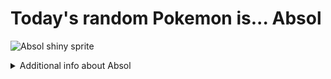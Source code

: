 # Today's random Pokemon is... Absol

![Absol shiny sprite](https://raw.githubusercontent.com/PokeAPI/sprites/master/sprites/pokemon/shiny/359.png)

<details>
<summary>Additional info about Absol</summary>

| srpite type | image |
|------|------|
| back_default | ![Absol back_default sprite](https://raw.githubusercontent.com/PokeAPI/sprites/master/sprites/pokemon/back/359.png) |
| back_shiny | ![Absol back_shiny sprite](https://raw.githubusercontent.com/PokeAPI/sprites/master/sprites/pokemon/back/shiny/359.png) |
| front_default | ![Absol front_default sprite](https://raw.githubusercontent.com/PokeAPI/sprites/master/sprites/pokemon/359.png) | </details>